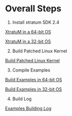 # Overall Steps

1. Install xtratum SDK 2.4

  [XtratuM in a 64-bit OS](https://github.com/lushl9301/XtratuM-Instruction/blob/master/XtratuM.md#xtratum)

  [XtratuM in a 32-bit OS](https://github.com/lushl9301/XtratuM-Instruction/blob/master/XtratuM-32.md#xtratum-in-a-32-bit-os)

2. Build Patched Linux Kernel

  [Build Patched Linux Kernel](https://github.com/lushl9301/XtratuM-Instruction/blob/master/Linux%20Kernel.md)

3. Compile Examples

  [Build Examples in 64-bit OS](https://github.com/lushl9301/XtratuM-Instruction/blob/master/XtratuM.md#compile-examples)

  [Build Examples in 32-bit OS](https://github.com/lushl9301/XtratuM-Instruction/blob/master/XtratuM-32.md#example-has-error)

4. Build Log

  [Examples Building Log](https://github.com/lushl9301/XtratuM-Instruction/blob/master/Example%20Build%20Log.md)
